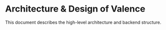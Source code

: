 # Architecture & Design of Valence

This document describes the high-level architecture and backend structure.
